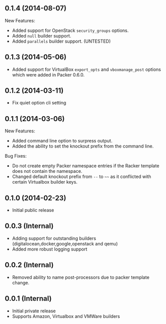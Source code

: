 ## 0.1.4 (2014-08-07)

New Features:
* Added support for OpenStack `security_groups` options.
* Added `null` builder support.
* Added `parallels` builder support.  (UNTESTED)

## 0.1.3 (2014-05-06)

* Added support for VirtualBox `export_opts` and `vboxmanage_post` options which were added in Packer 0.6.0.

## 0.1.2 (2014-03-11)

* Fix quiet option cli setting

## 0.1.1 (2014-03-06)

New Features:
* Added command line option to surpress output.
* Added the ability to set the knockout prefix from the command line.

Bug Fixes:
* Do not create empty Packer namespace entries if the Racker template does not contain the namespace.
* Changed default knockout prefix from `--` to `~~` as it conflicted with certain Virtualbox builder keys.

## 0.1.0 (2014-02-23)

* Initial public release

## 0.0.3 (Internal)

* Adding support for outstanding builders (digitalocean,docker,google,openstack and qemu)
* Added more robust logging support

## 0.0.2 (Internal)

* Removed ability to name post-processors due to packer template change.

## 0.0.1 (Internal)

* Initial private release
* Supports Amazon, Virtualbox and VMWare builders